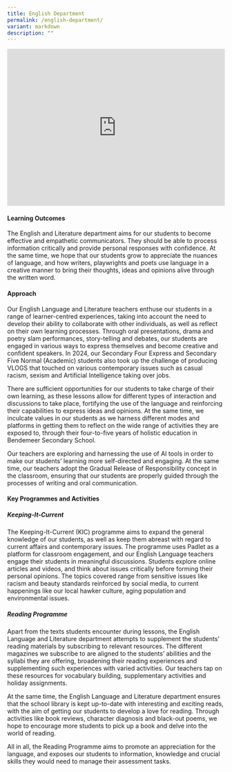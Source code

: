 ```yaml
---
title: English Department
permalink: /english-department/
variant: markdown
description: ""
---
```

<style>
	.google-slides-container{ position: relative; width: 100%; padding-top: 72%; overflow: hidden; } .google-slides-container iframe{ position: absolute; top: 0; left: 0; width: 100%; height: 100%; }
</style>

<div class="google-slides-container">
	<iframe allowfullscreen="true" height="589" width="840" frameborder="0" src="https://docs.google.com/presentation/d/e/2PACX-1vQQcZkBaERKaneIJXAUlrTvEpSvQ6e8OBCV6R372gupyuuRgVaj4lp6RAEl8jW5ZS2JrfxrJQYI_0cD/embed?start=false&amp;loop=false&amp;delayms=3000"></iframe></div>


#### **Learning Outcomes**
The English and Literature department aims for our students to become effective and empathetic communicators. They should be able to process information critically and provide personal responses with confidence. At the same time, we hope that our students grow to appreciate the nuances of language, and how writers, playwrights and poets use language in a creative manner to bring their thoughts, ideas and opinions alive through the written word.



#### **Approach**
Our English Language and Literature teachers enthuse our students in a range of learner-centred experiences, taking into account the need to develop their ability to collaborate with other individuals, as well as reflect on their own learning processes. Through oral presentations, drama and poetry slam performances, story-telling and debates, our students are engaged in various ways to express themselves and become creative and confident speakers. In 2024, our Secondary Four Express and Secondary Five Normal (Academic) students also took up the challenge of producing VLOGS that touched on various contemporary issues such as casual racism, sexism and Artificial Intelligence taking over jobs.

There are sufficient opportunities for our students to take charge of their own learning, as these lessons allow for different types of interaction and discussions to take place, fortifying the use of the language and reinforcing their capabilities to express ideas and opinions. At the same time, we inculcate values in our students as we harness different modes and platforms in getting them to reflect on the wide range of activities they are exposed to, through their four-to-five years of holistic education in Bendemeer Secondary School.

Our teachers are exploring and harnessing the use of AI tools in order to make our students’ learning more self-directed and engaging. At the same time, our teachers adopt the Gradual Release of Responsibility concept in the classroom, ensuring that our students are properly guided through the processes of writing and oral communication. 




#### **Key Programmes and Activities**
##### Keeping-It-Current

The Keeping-It-Current (KIC) programme aims to expand the general knowledge of our students, as well as keep them abreast with regard to current affairs and contemporary issues. The programme uses Padlet as a platform for classroom engagement, and our English Language teachers engage their students in meaningful discussions. Students explore online articles and videos, and think about issues critically before forming their personal opinions. The topics covered range from sensitive issues like racism and beauty standards reinforced by social media, to current happenings like our local hawker culture, aging population and environmental issues.



##### Reading Programme

Apart from the texts students encounter during lessons, the English Language and Literature department attempts to supplement the students’ reading materials by subscribing to relevant resources. The different magazines we subscribe to are aligned to the students’ abilities and the syllabi they are offering, broadening their reading experiences and supplementing such experiences with varied activities. Our teachers tap on these resources for vocabulary building, supplementary activities and holiday assignments. 

At the same time, the English Language and Literature department ensures that the school library is kept up-to-date with interesting and exciting reads, with the aim of getting our students to develop a love for reading. Through activities like book reviews, character diagnosis and black-out poems, we hope to encourage more students to pick up a book and delve into the world of reading.

All in all, the Reading Programme aims to promote an appreciation for the language, and exposes our students to information, knowledge and crucial skills they would need to manage their assessment tasks.